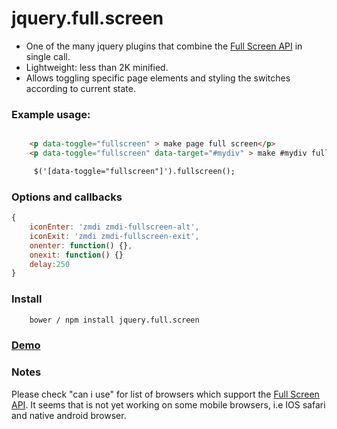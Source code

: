 # jquery.full.screen

- One of the many jquery plugins that combine the <a href="http://caniuse.com/#search=fullscreen" target="_blank"> Full Screen API</a> in single call.
- Lightweight: less than 2K minified.
- Allows toggling specific page elements and styling the switches according to current state. 

### Example usage:
```html

    <p data-toggle="fullscreen" > make page full screen</p>
    <p data-toggle="fullscreen" data-target="#mydiv" > make #mydiv full screen</p>

     $('[data-toggle="fullscreen"]').fullscreen();
```

### Options and callbacks
```js
{
    iconEnter: 'zmdi zmdi-fullscreen-alt',
    iconExit: 'zmdi zmdi-fullscreen-exit',
    onenter: function() {},
    onexit: function() {}
    delay:250
}
```

### Install
```sh
    bower / npm install jquery.full.screen
```

### [Demo](http://p34eu.github.io/jquery.full.screen/)

### Notes
Please check "can i use" for list of browsers which support the <a href="http://caniuse.com/#search=fullscreen" target="_blank"> Full Screen API</a>.
It seems that is not yet working on some mobile browsers, i.e IOS safari and native android browser.
